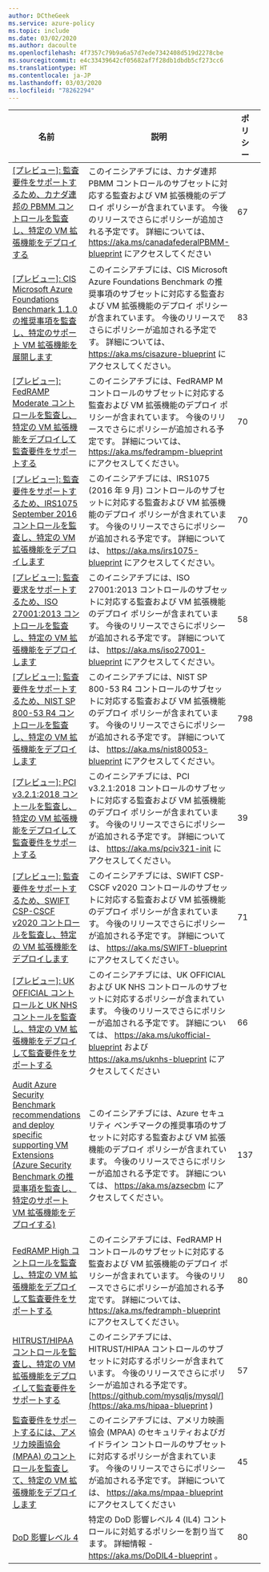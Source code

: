 ```yaml
---
author: DCtheGeek
ms.service: azure-policy
ms.topic: include
ms.date: 03/02/2020
ms.author: dacoulte
ms.openlocfilehash: 4f7357c79b9a6a57d7ede7342408d519d2278cbe
ms.sourcegitcommit: e4c33439642cf05682af7f28db1dbdb5cf273cc6
ms.translationtype: HT
ms.contentlocale: ja-JP
ms.lasthandoff: 03/03/2020
ms.locfileid: "78262294"
---
```

|名前 |説明 |ポリシー |Version |
|---|---|---|---|
|[\[プレビュー\]: 監査要件をサポートするため、カナダ連邦の PBMM コントロールを監査し、特定の VM 拡張機能をデプロイする](https://github.com/Azure/azure-policy/blob/master/built-in-policies/policySetDefinitions/Regulatory%20Compliance/CanadaFederalPBMM_audit.json) |このイニシアチブには、カナダ連邦 PBMM コントロールのサブセットに対応する監査および VM 拡張機能のデプロイ ポリシーが含まれています。 今後のリリースでさらにポリシーが追加される予定です。 詳細については、 https://aka.ms/canadafederalPBMM-blueprint にアクセスしてください |67 |2.0.0-preview |
|[\[プレビュー\]: CIS Microsoft Azure Foundations Benchmark 1.1.0 の推奨事項を監査し、特定のサポート VM 拡張機能を展開します](https://github.com/Azure/azure-policy/blob/master/built-in-policies/policySetDefinitions/Regulatory%20Compliance/CISv1_1_0_audit.json) |このイニシアチブには、CIS Microsoft Azure Foundations Benchmark の推奨事項のサブセットに対応する監査および VM 拡張機能のデプロイ ポリシーが含まれています。 今後のリリースでさらにポリシーが追加される予定です。 詳細については、 https://aka.ms/cisazure-blueprint にアクセスしてください。 |83 |2.0.0-preview |
|[\[プレビュー\]: FedRAMP Moderate コントロールを監査し、特定の VM 拡張機能をデプロイして監査要件をサポートする](https://github.com/Azure/azure-policy/blob/master/built-in-policies/policySetDefinitions/Regulatory%20Compliance/FedRAMP_M_audit.json) |このイニシアチブには、FedRAMP M コントロールのサブセットに対応する監査および VM 拡張機能のデプロイ ポリシーが含まれています。 今後のリリースでさらにポリシーが追加される予定です。 詳細については、 https://aka.ms/fedrampm-blueprint にアクセスしてください。 |70 |2.0.0-preview |
|[\[プレビュー\]: 監査要件をサポートするため、IRS1075 September 2016 コントロールを監査し、特定の VM 拡張機能をデプロイします](https://github.com/Azure/azure-policy/blob/master/built-in-policies/policySetDefinitions/Regulatory%20Compliance/IRS1075_audit.json) |このイニシアチブには、IRS1075 (2016 年 9 月) コントロールのサブセットに対応する監査および VM 拡張機能のデプロイ ポリシーが含まれています。 今後のリリースでさらにポリシーが追加される予定です。 詳細については、 https://aka.ms/irs1075-blueprint にアクセスしてください。 |70 |2.0.0-preview |
|[\[プレビュー\]: 監査要求をサポートするため、ISO 27001:2013 コントロールを監査し、特定の VM 拡張機能をデプロイします](https://github.com/Azure/azure-policy/blob/master/built-in-policies/policySetDefinitions/Regulatory%20Compliance/ISO27001_2013_audit.json) |このイニシアチブには、ISO 27001:2013 コントロールのサブセットに対応する監査および VM 拡張機能のデプロイ ポリシーが含まれています。 今後のリリースでさらにポリシーが追加される予定です。 詳細については、 https://aka.ms/iso27001-blueprint にアクセスしてください。 |58 |2.0.0-preview |
|[\[プレビュー\]: 監査要件をサポートするため、NIST SP 800-53 R4 コントロールを監査し、特定の VM 拡張機能をデプロイします](https://github.com/Azure/azure-policy/blob/master/built-in-policies/policySetDefinitions/Regulatory%20Compliance/NIST80053_audit.json) |このイニシアチブには、NIST SP 800-53 R4 コントロールのサブセットに対応する監査および VM 拡張機能のデプロイ ポリシーが含まれています。 今後のリリースでさらにポリシーが追加される予定です。 詳細については、 https://aka.ms/nist80053-blueprint にアクセスしてください。 |798 |2.0.0-preview |
|[\[プレビュー\]: PCI v3.2.1:2018 コントールを監査し、特定の VM 拡張機能をデプロイして監査要件をサポートする](https://github.com/Azure/azure-policy/blob/master/built-in-policies/policySetDefinitions/Regulatory%20Compliance/PCIv3_2_1_2018_audit.json) |このイニシアチブには、PCI v3.2.1:2018 コントロールのサブセットに対応する監査および VM 拡張機能のデプロイ ポリシーが含まれています。 今後のリリースでさらにポリシーが追加される予定です。 詳細については、 https://aka.ms/pciv321-init にアクセスしてください。 |39 |1.0.0-preview |
|[\[プレビュー\]: 監査要件をサポートするため、SWIFT CSP-CSCF v2020 コントロールを監査し、特定の VM 拡張機能をデプロイします](https://github.com/Azure/azure-policy/blob/master/built-in-policies/policySetDefinitions/Regulatory%20Compliance/SWIFTv2020_audit.json) |このイニシアチブには、SWIFT CSP-CSCF v2020 コントロールのサブセットに対応する監査および VM 拡張機能のデプロイ ポリシーが含まれています。 今後のリリースでさらにポリシーが追加される予定です。 詳細については、 https://aka.ms/SWIFT-blueprint にアクセスしてください。 |71 |1.0.0-preview |
|[\[プレビュー\]: UK OFFICIAL コントロールと UK NHS コントールを監査し、特定の VM 拡張機能をデプロイして監査要件をサポートする](https://github.com/Azure/azure-policy/blob/master/built-in-policies/policySetDefinitions/Regulatory%20Compliance/ukofficial_audit.json) |このイニシアチブには、UK OFFICIAL および UK NHS コントロールのサブセットに対応するポリシーが含まれています。 今後のリリースでさらにポリシーが追加される予定です。 詳細については、 https://aka.ms/ukofficial-blueprint および https://aka.ms/uknhs-blueprint にアクセスしてください |66 |2.0.0-preview |
|[Audit Azure Security Benchmark recommendations and deploy specific supporting VM Extensions (Azure Security Benchmark の推奨事項を監査し、特定のサポート VM 拡張機能をデプロイする)](https://github.com/Azure/azure-policy/blob/master/built-in-policies/policySetDefinitions/Regulatory%20Compliance/asb_audit.json) |このイニシアチブには、Azure セキュリティ ベンチマークの推奨事項のサブセットに対応する監査および VM 拡張機能のデプロイ ポリシーが含まれています。 今後のリリースでさらにポリシーが追加される予定です。 詳細については、 https://aka.ms/azsecbm にアクセスしてください。 |137 |1.0.0-preview |
|[FedRAMP High コントロールを監査し、特定の VM 拡張機能をデプロイして監査要件をサポートする](https://github.com/Azure/azure-policy/blob/master/built-in-policies/policySetDefinitions/Regulatory%20Compliance/FedRAMP_H_audit.json) |このイニシアチブには、FedRAMP H コントロールのサブセットに対応する監査および VM 拡張機能のデプロイ ポリシーが含まれています。 今後のリリースでさらにポリシーが追加される予定です。 詳細については、 https://aka.ms/fedramph-blueprint にアクセスしてください。 |80 |2.0.0-preview |
|[HITRUST/HIPAA コントロールを監査し、特定の VM 拡張機能をデプロイして監査要件をサポートする](https://github.com/Azure/azure-policy/blob/master/built-in-policies/policySetDefinitions/Regulatory%20Compliance/HIPAA_HITRUST_audit.json) |このイニシアチブには、HITRUST/HIPAA コントロールのサブセットに対応するポリシーが含まれています。 今後のリリースでさらにポリシーが追加される予定です。 [https://github.com/mysqljs/mysql/](https://aka.ms/hipaa-blueprint ) |57 |1.0.0 |
|[監査要件をサポートするには、アメリカ映画協会 (MPAA) のコントロールを監査して、特定の VM 拡張機能をデプロイします](https://github.com/Azure/azure-policy/blob/master/built-in-policies/policySetDefinitions/Regulatory%20Compliance/Media_audit.json) |このイニシアチブには、アメリカ映画協会 (MPAA) のセキュリティおよびガイドライン コントロールのサブセットに対応するポリシーが含まれています。 今後のリリースでさらにポリシーが追加される予定です。 詳細については、 https://aka.ms/mpaa-blueprint にアクセスしてください |45 |1.0.0-preview |
|[DoD 影響レベル 4](https://github.com/Azure/azure-policy/blob/master/built-in-policies/policySetDefinitions/Regulatory%20Compliance/DOD_IL4_audit.json) |特定の DoD 影響レベル 4 (IL4) コントロールに対処するポリシーを割り当てます。 詳細情報 - https://aka.ms/DoDIL4-blueprint 。 |80 |2.0.0-preview |
